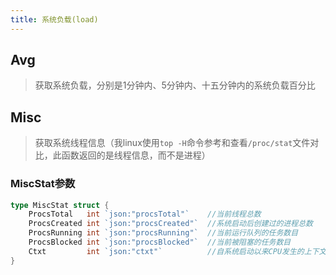 ```yaml
---
title: 系统负载(load)
---
```


## Avg

>   获取系统负载，分别是1分钟内、5分钟内、十五分钟内的系统负载百分比



## Misc

>   获取系统线程信息（我linux使用`top -H`命令参考和查看`/proc/stat`文件对比，此函数返回的是线程信息，而不是进程）



### MiscStat参数

```go
type MiscStat struct {
	ProcsTotal   int `json:"procsTotal"`	//当前线程总数
	ProcsCreated int `json:"procsCreated"`	//系统启动后创建过的进程总数
	ProcsRunning int `json:"procsRunning"`	//当前运行队列的任务数目
	ProcsBlocked int `json:"procsBlocked"`	//当前被阻塞的任务数目
	Ctxt         int `json:"ctxt"`			//自系统启动以来CPU发生的上下文交互的次数
}
```

